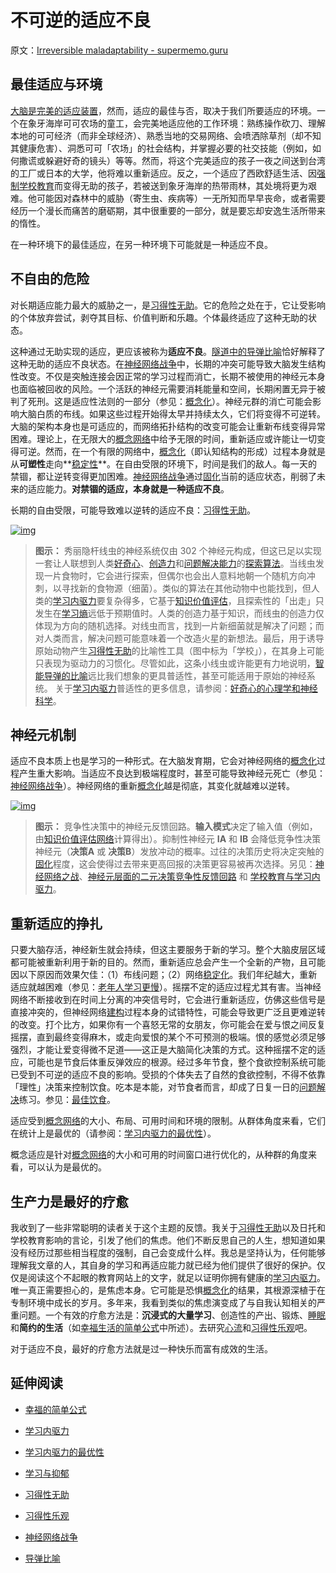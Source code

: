 # 不可逆的适应不良

原文：[Irreversible maladaptability - supermemo.guru](https://supermemo.guru/wiki/Irreversible_maladaptability)

## 最佳适应与环境

[大脑是完美的适应装置](https://supermemo.guru/wiki/Brain_is_a_perfectly_adaptable_device)，然而，适应的最佳与否，取决于我们所要适应的环境。一个在象牙海岸可可农场的童工，会完美地适应他的工作环境：熟练操作砍刀、理解本地的可可经济（而非全球经济）、熟悉当地的交易网络、会喷洒除草剂（却不知其健康危害）、洞悉可可「农场」的社会结构，并掌握必要的社交技能（例如，如何撒谎或躲避好奇的镜头）等等。然而，将这个完美适应的孩子一夜之间送到台湾的工厂或日本的大学，他将难以重新适应。反之，一个适应了西欧舒适生活、因[强制学校教育](https://supermemo.guru/wiki/Compulsory_schooling)而变得无助的孩子，若被送到象牙海岸的热带雨林，其处境将更为艰难。他可能因对森林中的威胁（寄生虫、疾病等）一无所知而早早丧命，或者需要经历一个漫长而痛苦的磨砺期，其中很重要的一部分，就是要忘却安逸生活所带来的惰性。

在一种环境下的最佳适应，在另一种环境下可能就是一种适应不良。

## 不自由的危险

对长期适应能力最大的威胁之一，是[习得性无助](https://supermemo.guru/wiki/Learned_helplessness)。它的危险之处在于，它让受影响的个体放弃尝试，剥夺其目标、价值判断和乐趣。个体最终适应了这种无助的状态。

这种通过无助实现的适应，更应该被称为**适应不良**。[隧道中的导弹比喻](https://supermemo.guru/wiki/Missile_in_a_tunnel_metaphor)恰好解释了这种无助的适应不良状态。在[神经网络战争](https://supermemo.guru/wiki/War_of_the_networks)中，长期的冲突可能导致大脑发生结构性改变。不仅是突触连接会因正常的学习过程而消亡，长期不被使用的神经元本身也面临被回收的风险。一个活跃的神经元需要消耗能量和空间，长期闲置无异于被判了死刑。这是适应性法则的一部分（参见：[概念化](https://supermemo.guru/wiki/Conceptualization)）。神经元群的消亡可能会影响大脑白质的布线。如果这些过程开始得太早并持续太久，它们将变得不可逆转。大脑的架构本身也是可适应的，而网络拓扑结构的改变可能会让重新布线变得异常困难。理论上，在无限大的[概念网络](https://supermemo.guru/wiki/Concept_network)中给予无限的时间，重新适应或许能让一切变得可逆。然而，在一个有限的网络中，[概念化](https://supermemo.guru/wiki/Conceptualization)（即认知结构的形成）过程本身就是从**可塑性**走向**[稳定性](https://supermemo.guru/wiki/Stability)**。在自由受限的环境下，时间是我们的敌人。每一天的禁锢，都让逆转变得更加困难。[神经网络战争](https://supermemo.guru/wiki/War_of_the_networks)通过[固化](https://supermemo.guru/wiki/Stabilization)当前的适应状态，削弱了未来的适应能力。**对禁锢的适应，本身就是一种适应不良**。

长期的自由受限，可能导致难以逆转的适应不良：[习得性无助](https://supermemo.guru/wiki/Learned_helplessness)。

[![img](https://supermemo.guru/images/thumb/e/ed/Curiosity%2C_creativity_and_learned_helplessness_in_a_worm.png/500px-Curiosity%2C_creativity_and_learned_helplessness_in_a_worm.png)](https://supermemo.guru/wiki/File:Curiosity,_creativity_and_learned_helplessness_in_a_worm.png)

> **图示：** 秀丽隐杆线虫的神经系统仅由 302 个神经元构成，但这已足以实现一套让人联想到人类[好奇心](https://supermemo.guru/wiki/Curiosity)、[创造力](https://supermemo.guru/wiki/Creativity)和[问题解决能力](https://supermemo.guru/wiki/Problem_solving)的[探索算法](https://supermemo.guru/wiki/Exploratory_algorithm)。当线虫发现一片食物时，它会进行探索，但偶尔也会出人意料地朝一个随机方向冲刺，以寻找新的食物源（细菌）。类似的算法在其他动物中也能找到，但人类的[学习内驱力](https://supermemo.guru/wiki/Learn_drive)要复杂得多，它基于[知识价值评估](https://supermemo.guru/wiki/Knowledge_valuation)，且探索性的「出走」只发生在[学习熵](https://supermemo.guru/wiki/Learntropy)远低于预期值时。人类的创造力基于知识，而线虫的创造力仅体现为方向的随机选择。对线虫而言，找到一片新细菌就是解决了问题；而对人类而言，解决问题可能意味着一个改造火星的新想法。最后，用于诱导原始动物产生[习得性无助](https://supermemo.guru/wiki/Learned_helplessness)的比喻性工具（图中标为「学校」），在其身上可能只表现为驱动力的习惯化。尽管如此，这条小线虫或许能更有力地说明，[智能导弹的比喻](https://supermemo.guru/wiki/Intelligent_missile_metaphor)远比我们想象的更具普适性，甚至可能适用于原始的神经系统。 关于[学习内驱力](https://supermemo.guru/wiki/Learn_drive)普适性的更多信息，请参阅：[好奇心的心理学和神经科学](https://www.ncbi.nlm.nih.gov/pmc/articles/PMC4635443/)。

## 神经元机制

适应不良本质上也是学习的一种形式。在大脑发育期，它会对神经网络的[概念化](https://supermemo.guru/wiki/Conceptualization)过程产生重大影响。当适应不良达到极端程度时，甚至可能导致神经元死亡（参见：[神经网络战争](https://supermemo.guru/wiki/War_of_the_networks)）。神经网络的重新[概念化](https://supermemo.guru/wiki/Conceptualization)越是彻底，其变化就越难以逆转。

[![img](https://supermemo.guru/images/thumb/2/22/Competitive_feedback_loops_in_binary_decision_making_at_neuronal_level.png/300px-Competitive_feedback_loops_in_binary_decision_making_at_neuronal_level.png)](https://supermemo.guru/wiki/File:Competitive_feedback_loops_in_binary_decision_making_at_neuronal_level.png)

> **图示：** 竞争性决策中的神经元反馈回路。**输入模式**决定了输入值（例如，由[知识价值评估网络](https://supermemo.guru/wiki/Knowledge_valuation_network)计算得出）。抑制性神经元 **IA** 和 **IB** 会降低竞争性决策神经元（**决策A** 或 **决策B**）发放冲动的概率。过往的决策历史将决定突触的[固化](https://supermemo.guru/wiki/Stabilization)程度，这会使得过去带来更高回报的决策更容易被再次选择。另见：[神经网络之战](https://supermemo.guru/wiki/War_of_the_networks)、[神经元层面的二元决策竞争性反馈回路](https://supermemo.guru/wiki/Competitive_feedback_loops_in_binary_decision_making_at_neuronal_level) 和 [学校教育与学习内驱力](https://supermemo.guru/wiki/File:Neural_competition_between_the_learn_drive_and_the_system_of_rewards_at_school.png)。

## 重新适应的挣扎

只要大脑存活，神经新生就会持续，但这主要服务于新的学习。整个大脑皮层区域都可能被重新利用于新的目的。然而，重新适应总会产生一个全新的产物，且可能因以下原因而效果欠佳：（1）布线问题；（2）网络[稳定化](https://supermemo.guru/wiki/Stabilization)。我们年纪越大，重新适应就越困难（参见：[老年人学习更慢](https://supermemo.guru/wiki/Older_people_learn_slower)）。摇摆不定的适应过程尤其有害。当神经网络不断接收到在时间上分离的冲突信号时，它会进行重新适应，仿佛这些信号是直接冲突的，但神经网络[建构](https://supermemo.guru/wiki/Conceptualization)过程本身的试错特性，可能会导致更广泛且更难逆转的改变。打个比方，如果你有一个喜怒无常的女朋友，你可能会在爱与恨之间反复摇摆，直到最终变得麻木，或走向爱恨的某个不可预测的极端。恨的感觉必须足够强烈，才能让爱变得微不足道——这正是大脑简化决策的方式。这种摇摆不定的适应，可能也是节食后体重反弹效应的根源。经过多年节食，整个食欲控制系统可能已受到不可逆的适应不良的影响。受损的个体失去了自然的食欲控制，不得不依靠「理性」决策来控制饮食。吃本是本能，对节食者而言，却成了日复一日的[问题解决](https://supermemo.guru/wiki/Problem_solving)练习。参见：[最佳饮食](https://supermemo.guru/wiki/Optimum_diet)。

适应受到[概念网络](https://supermemo.guru/wiki/Concept_network)的大小、布局、可用时间和环境的限制。从群体角度来看，它们在统计上是最优的（请参阅：[学习内驱力的最优性](https://supermemo.guru/wiki/Optimality_of_the_learn_drive)）。

概念适应是针对[概念网络](https://supermemo.guru/wiki/Concept_network)的大小和可用的时间窗口进行优化的，从种群的角度来看，可以认为是最优的。

## 生产力是最好的疗愈

我收到了一些非常聪明的读者关于这个主题的反馈。我关于[习得性无助](https://supermemo.guru/wiki/Learned_helplessness)以及日托和学校教育影响的言论，引发了他们的焦虑。他们不断反思自己的人生，想知道如果没有经历过那些相当程度的强制，自己会变成什么样。我总是坚持认为，任何能够理解我文章的人，其自身的学习和再适应能力就已经为他们提供了很好的保护。仅仅是阅读这个不起眼的教育网站上的文字，就足以证明你拥有健康的[学习内驱力](https://supermemo.guru/wiki/Learn_drive)。唯一真正需要担心的，是焦虑本身。它可能是恐惧[概念化](https://supermemo.guru/wiki/Conceptualization)的结果，其根源深植于在专制环境中成长的岁月。多年来，我看到类似的焦虑演变成了与自我认知相关的严重问题。一个有效的疗愈方法是：**沉浸式的大量学习**、创造性的产出、锻炼、[睡眠](https://supermemo.guru/wiki/Sleep)和**简约的生活**（如[幸福生活的简单公式](https://supermemo.guru/wiki/Simple_formula_for_a_happy_life)中所述）。去研究[心流](https://supermemo.guru/wiki/The_flow)和[习得性乐观](https://supermemo.guru/wiki/Learned_optimism)吧。

对于适应不良，最好的疗愈方法就是过一种快乐而富有成效的生活。

## 延伸阅读

-   [幸福的简单公式](https://supermemo.guru/wiki/Simple_formula_for_happiness)

-   [学习内驱力](https://supermemo.guru/wiki/Learn_drive)

-   [学习内驱力的最优性](https://supermemo.guru/wiki/Optimality_of_the_learn_drive)

-   [学习与抑郁](https://supermemo.guru/wiki/Learning_and_depression)

-   [习得性无助](https://supermemo.guru/wiki/Learned_helplessness)

-   [习得性乐观](https://supermemo.guru/wiki/Learned_optimism)

-   [神经网络战争](https://supermemo.guru/wiki/War_of_the_networks)

-   [导弹比喻](https://supermemo.guru/wiki/Missile_metaphor)